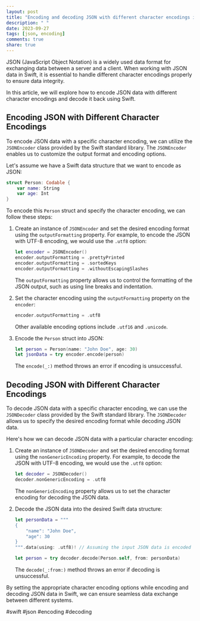 ```yaml
---
layout: post
title: "Encoding and decoding JSON with different character encodings in Swift"
description: " "
date: 2023-09-27
tags: [json, encoding]
comments: true
share: true
---
```


JSON (JavaScript Object Notation) is a widely used data format for exchanging data between a server and a client. When working with JSON data in Swift, it is essential to handle different character encodings properly to ensure data integrity.

In this article, we will explore how to encode JSON data with different character encodings and decode it back using Swift.

## Encoding JSON with Different Character Encodings

To encode JSON data with a specific character encoding, we can utilize the `JSONEncoder` class provided by the Swift standard library. The `JSONEncoder` enables us to customize the output format and encoding options.

Let's assume we have a Swift data structure that we want to encode as JSON:

```swift
struct Person: Codable {
    var name: String
    var age: Int
}
```

To encode this `Person` struct and specify the character encoding, we can follow these steps:

1. Create an instance of `JSONEncoder` and set the desired encoding format using the `outputFormatting` property. For example, to encode the JSON with UTF-8 encoding, we would use the `.utf8` option:

    ```swift
    let encoder = JSONEncoder()
    encoder.outputFormatting = .prettyPrinted
    encoder.outputFormatting = .sortedKeys
    encoder.outputFormatting = .withoutEscapingSlashes
    ```

    The `outputFormatting` property allows us to control the formatting of the JSON output, such as using line breaks and indentation.

2. Set the character encoding using the `outputFormatting` property on the `encoder`:

    ```swift
    encoder.outputFormatting = .utf8
    ```

    Other available encoding options include `.utf16` and `.unicode`.

3. Encode the `Person` struct into JSON:

    ```swift
    let person = Person(name: "John Doe", age: 30)
    let jsonData = try encoder.encode(person)
    ```

    The `encode(_:)` method throws an error if encoding is unsuccessful.

## Decoding JSON with Different Character Encodings

To decode JSON data with a specific character encoding, we can use the `JSONDecoder` class provided by the Swift standard library. The `JSONDecoder` allows us to specify the desired encoding format while decoding JSON data.

Here's how we can decode JSON data with a particular character encoding:

1. Create an instance of `JSONDecoder` and set the desired encoding format using the `nonGenericEncoding` property. For example, to decode the JSON with UTF-8 encoding, we would use the `.utf8` option:

    ```swift
    let decoder = JSONDecoder()
    decoder.nonGenericEncoding = .utf8
    ```

    The `nonGenericEncoding` property allows us to set the character encoding for decoding the JSON data.

2. Decode the JSON data into the desired Swift data structure:

    ```swift
    let personData = """
    {
        "name": "John Doe",
        "age": 30
    }
    """.data(using: .utf8)! // Assuming the input JSON data is encoded with UTF-8
    
    let person = try decoder.decode(Person.self, from: personData)
    ```

    The `decode(_:from:)` method throws an error if decoding is unsuccessful.

By setting the appropriate character encoding options while encoding and decoding JSON data in Swift, we can ensure seamless data exchange between different systems.

#swift #json #encoding #decoding